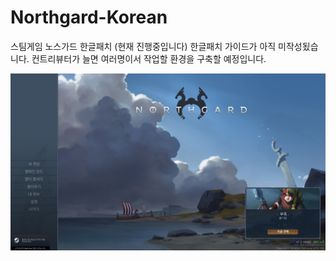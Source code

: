 # Northgard-Korean
스팀게임 노스가드 한글패치 (현재 진행중입니다)
한글패치 가이드가 아직 미작성됬습니다.
컨트리뷰터가 늘면 여러명이서 작업할 환경을 구축할 예정입니다.

![Image](./Image.png)

